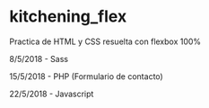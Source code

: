 # kitchening_flex
Practica de HTML y CSS resuelta con flexbox 100%

8/5/2018 - Sass

15/5/2018 - PHP (Formulario de contacto)

22/5/2018 - Javascript